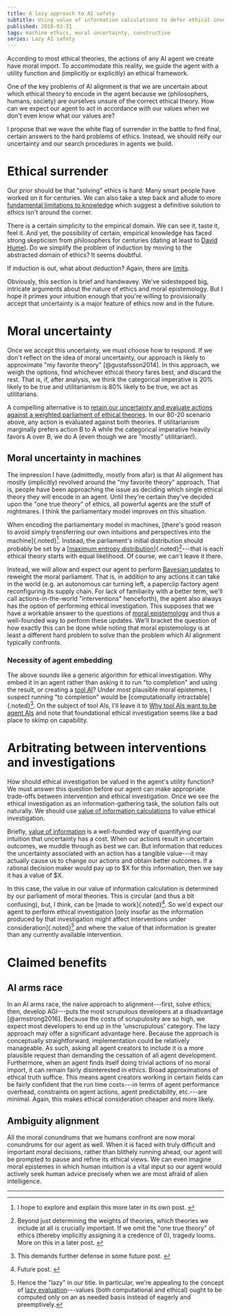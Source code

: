 ```yaml
---
title: A lazy approach to AI safety
subtitle: Using value of information calculations to defer ethical investigation
published: 2018-03-31
tags: machine ethics, moral uncertainty, constructive
series: Lazy AI safety
---
```


According to most ethical theories, the actions of any AI agent we create have moral import. To accommodate this reality, we guide the agent with a utility function and (implicitly or explicitly) an ethical framework.

One of the key problems of AI alignment is that we are uncertain about which ethical theory to encode in the agent because we (philosophers, humans, society) are ourselves unsure of the correct ethical theory. How can we expect our agent to act in accordance with our values when we don't even know what our values are?

I propose that we wave the white flag of surrender in the battle to find final, certain answers to the hard problems of ethics. Instead, we should reify our uncertainty and our search procedures in agents we build.

<!--more-->

# Ethical surrender

Our prior should be that "solving" ethics is hard: Many smart people have worked on it for centuries. We can also take a step back and allude to more [fundamental limitations to knowledge](https://plato.stanford.edu/entries/skepticism/) which suggest a definitive solution to ethics isn't around the corner.

There is a certain simplicity to the empirical domain. We can see it, taste it, feel it. And yet, the possibility of certain, empirical knowledge has faced strong skepticism from philosophers for centuries (dating at least to [David Hume](https://plato.stanford.edu/entries/induction-problem/)). Do we simplify the problem of induction by moving to the abstracted domain of ethics? It seems doubtful.

If induction is out, what about deduction? Again, there are [limits](https://plato.stanford.edu/entries/goedel-incompleteness/).

Obviously, this section is brief and handwavey. We've sidestepped big, intricate arguments about the nature of ethics and moral epistemology. But I hope it primes your intuition enough that you're willing to provisionally accept that uncertainty is a major feature of ethics now and in the future.

# Moral uncertainty

Once we accept this uncertainty, we must choose how to respond. If we don't reflect on the idea of moral uncertainty, our approach is likely to approximate "my favorite theory" [@gustafsson2014]. In this approach, we weigh the options, find whichever ethical theory fares best, and discard the rest. That is, if, after analysis, we think the categorical imperative is 20% likely to be true and utilitarianism is 80% likely to be true, we act as utilitarians.

A compelling alternative is to [retain our uncertainty and evaluate actions against a weighted parliament of ethical theories](http://www.overcomingbias.com/2009/01/moral-uncertainty-towards-a-solution.html). In our 80-20 scenario above, any action is evaluated against both theories. If utilitarianism marginally prefers action B to A while the categorical imperative heavily favors A over B, we do A (even though we are "mostly" utilitarian!).

## Moral uncertainty in machines

The impression I have (admittedly, mostly from afar) is that AI alignment has mostly (implicitly) revolved around the "my favorite theory" approach. That is, people have been approaching the issue as deciding which single ethical theory they will encode in an agent. Until they're certain they've decided upon the "one true theory" of ethics, all powerful agents are the stuff of nightmares. I think the parliamentary model improves on this situation.

When encoding the parliamentary model in machines, [there's good reason to avoid simply transferring our own intuitions and perspectives into the machine]{.noted}[^max-ent]. Instead, the parliament's initial distribution should probably be set by a [[maximum entropy distribution](https://en.wikipedia.org/wiki/Maximum_entropy_probability_distribution)]{.noted}[^bootstrap]---that is each ethical theory starts with equal likelihood. Of course, we can't leave it there.

Instead, we will allow and expect our agent to perform [Bayesian updates](https://en.wikipedia.org/wiki/Bayes%27_theorem) to reweight the moral parliament. That is, in addition to any actions it can take in the world (e.g. an autonomous car turning left, a paperclip factory agent reconfiguring its supply chain. For lack of familiarity with a better term, we'll call actions-in-the-world "interventions" henceforth), the agent also always has the option of performing ethical investigation. This supposes that we have a workable answer to the questions of [moral epistemology](https://plato.stanford.edu/entries/moral-epistemology/) and thus a well-founded way to perform these updates. We'll bracket the question of how exactly this can be done while noting that moral epistemology is at least a different hard problem to solve than the problem which AI alignment typically confronts.

### Necessity of agent embedding

The above sounds like a generic algorithm for ethical investigation. Why embed it in an agent rather than asking it to run "to completion" and using the result, or creating a [tool AI](https://www.lesswrong.com/posts/6SGqkCgHuNr7d4yJm/thoughts-on-the-singularity-institute-si)? Under most plausible moral epistemes, I suspect running "to completion" would be [computationally intractable]{.noted}[^intractable]. On the subject of tool AIs, I'll leave it to [Why tool AIs want to be agent AIs](https://www.gwern.net/Tool-AI) and note that foundational ethical investigation seems like a bad place to skimp on capability.

# Arbitrating between interventions and investigations

How should ethical investigation be valued in the agent's utility function? We must answer this question before our agent can make appropriate trade-offs between intervention and ethical investigation. Once we see the ethical investigation as an information-gathering task, the solution falls out naturally. We should use [value of information calculations](https://en.wikipedia.org/wiki/Value_of_information) to value ethical investigation.

Briefly, [value of information](/posts/value-of-information-calculator-explained/) is a well-founded way of quantifying our intuition that uncertainty has a cost. When our actions result in uncertain outcomes, we muddle through as best we can. But information that reduces the uncertainty associated with an action has a tangible value---it may actually cause us to change our actions and obtain better outcomes. If a rational decision maker would pay up to $X for this information, then we say it has a value of $X.

In this case, the value in our value of information calculation is determined by our parliament of moral theories. This is circular (and thus a bit confusing), but, I think, can be [made to work]{.noted}[^circular]. So we'd expect our agent to perform ethical investigation [only insofar as the information produced by that investigation might affect interventions under consideration]{.noted}[^lazy] and where the value of that information is greater than any currently available intervention.

# Claimed benefits

## AI arms race

In an AI arms race, the naive approach to alignment---first, solve ethics; then, develop AGI---puts the most scrupulous developers at a disadvantage [@armstrong2016]. Because the costs of scrupulosity are so high, we expect most developers to end up in the 'unscrupulous' category. The lazy approach may offer a significant advantage here. Because the approach is conceptually straightforward, implementation could be relatively manageable. As such, asking all agent creators to include it is a more plausible request than demanding the cessation of all agent development. Furthermore, when an agent finds itself doing trivial actions of no moral import, it can remain fairly disinterested in ethics. Broad approximations of ethical truth suffice. This means agent creators working in certain fields can be fairly confident that the run time costs---in terms of agent performance overhead, constraints on agent actions, agent predictability, etc.---are minimal. Again, this makes ethical consideration cheaper and more likely.

## Ambiguity alignment

All the moral conundrums that we humans confront are now moral conundrums for our agent as well. When it is faced with truly difficult and important moral decisions, rather than blithely running ahead, our agent will be prompted to pause and refine its ethical views. We can even imagine moral epistemes in which human intuition is a vital input so our agent would actively seek human advice precisely when we are most afraid of alien intelligence.

[^bootstrap]: Beyond just determining the weights of theories, which theories we include at all is crucially important. If we omit the "one true theory" of ethics (thereby implicitly assigning it a credence of 0), tragedy looms. More on this in a later post. <!-- TODO -->
[^max-ent]: I hope to explore and explain this more later in its own post. <!-- TODO -->
[^intractable]: This demands further defense in some future post. <!-- TODO -->
[^circular]: Future post. <!-- TODO -->
[^lazy]: Hence the "lazy" in our title. In particular, we're appealing to the concept of [lazy evaluation](https://en.wikipedia.org/wiki/Lazy_evaluation)---values (both computational and ethical) ought to be computed only on an as needed basis instead of eagerly and preemptively.

<hr class="references">
